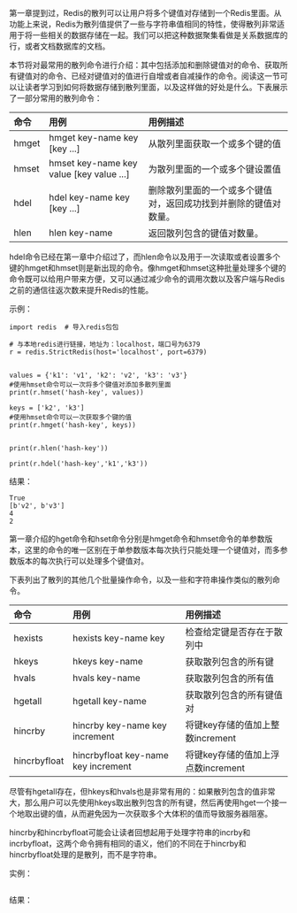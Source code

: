 第一章提到过，Redis的散列可以让用户将多个键值对存储到一个Redis里面。从功能上来说，Redis为散列值提供了一些与字符串值相同的特性，使得散列非常适用于将一些相关的数据存储在一起。我们可以把这种数据聚集看做是关系数据库的行，或者文档数据库的文档。

本节将对最常用的散列命令进行介绍：其中包括添加和删除键值对的命令、获取所有键值对的命令、已经对键值对的值进行自增或者自减操作的命令。阅读这一节可以让读者学习到如何将数据存储到散列里面，以及这样做的好处是什么。下表展示了一部分常用的散列命令：

| 命令 | 用例 | 用例描述 |
| :--- | :--- | :--- |
| hmget | hmget key-name key \[key ...\] | 从散列里面获取一个或多个键的值 |
| hmset | hmset key-name key value \[key value ...\] | 为散列里面的一个或多个键设置值 |
| hdel | hdel key-name key \[key ...\] | 删除散列里面的一个或多个键值对，返回成功找到并删除的键值对数量。 |
| hlen | hlen key-name | 返回散列包含的键值对数量。 |

hdel命令已经在第一章中介绍过了，而hlen命令以及用于一次读取或者设置多个键的hmget和hmset则是新出现的命令。像hmget和hmset这种批量处理多个键的命令既可以给用户带来方便，又可以通过减少命令的调用次数以及客户端与Redis之前的通信往返次数来提升Redis的性能。

示例：

```
import redis  # 导入redis包包

# 与本地redis进行链接，地址为：localhost，端口号为6379
r = redis.StrictRedis(host='localhost', port=6379)


values = {'k1': 'v1', 'k2': 'v2', 'k3': 'v3'}
#使用hmset命令可以一次将多个键值对添加多散列里面
print(r.hmset('hash-key', values))

keys = ['k2', 'k3']
#使用hmset命令可以一次获取多个键的值
print(r.hmget('hash-key', keys))


print(r.hlen('hash-key'))

print(r.hdel('hash-key','k1','k3'))
```

结果：

```
True
[b'v2', b'v3']
4
2
```

第一章介绍的hget命令和hset命令分别是hmget命令和hmset命令的单参数版本，这里的命令的唯一区别在于单参数版本每次执行只能处理一个键值对，而多参数版本的每次执行可以处理多个键值对。

下表列出了散列的其他几个批量操作命令，以及一些和字符串操作类似的散列命令。

| 命令 | 用例 | 用例描述 |
| :--- | :--- | :--- |
| hexists | hexists key-name key | 检查给定键是否存在于散列中 |
| hkeys | hkeys key-name | 获取散列包含的所有键 |
| hvals | hvals key-name | 获取散列包含的所有值 |
| hgetall | hgetall key-name | 获取散列包含的所有键值对 |
| hincrby | hincrby key-name key increment | 将键key存储的值加上整数increment |
| hincrbyfloat | hincrbyfloat key-name key increment | 将键key存储的值加上浮点数increment |

尽管有hgetall存在，但hkeys和hvals也是非常有用的：如果散列包含的值非常大，那么用户可以先使用hkeys取出散列包含的所有键，然后再使用hget一个接一个地取出键的值，从而避免因为一次获取多个大体积的值而导致服务器阻塞。

hincrby和hincrbyfloat可能会让读者回想起用于处理字符串的incrby和incrbyfloat，这两个命令拥有相同的语义，他们的不同在于hincrby和hincrbyfloat处理的是散列，而不是字符串。

实例：

```

```

结果：

```

```

